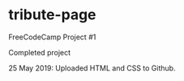 # tribute-page
FreeCodeCamp Project #1

Completed project

25 May 2019: Uploaded HTML and CSS to Github.
